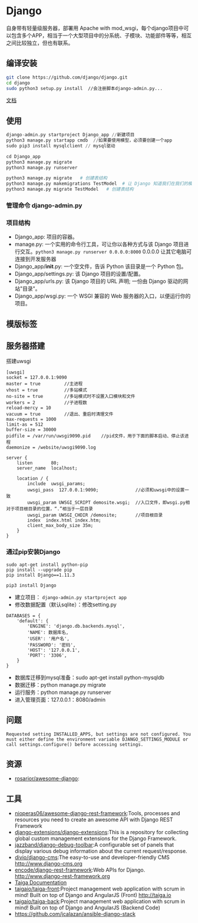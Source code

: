 # Django

自身带有轻量级服务器，部署用 Apache with mod_wsgi，每个django项目中可以包含多个APP，相当于一个大型项目中的分系统、子模块、功能部件等等，相互之间比较独立，但也有联系。

## 编译安装

```sh
git clone https://github.com/django/django.git
cd django
sudo python3 setup.py install  //会注册脚本django-admin.py...
```

[文档](https://docs.djangoproject.com/en/dev/releases/2.0/)

## 使用

```python
django-admin.py startproject Django_app //新建项目
python3 manage.py startapp cmdb  //如果要使用模型，必须要创建一个app
sudo pip3 install mysqlclient // mysql驱动

cd Django_app
python3 manage.py migrate
python3 manage.py runserver

python3 manage.py migrate   # 创建表结构
python3 manage.py makemigrations TestModel  # 让 Django 知道我们在我们的模型有一些变更
python3 manage.py migrate TestModel   # 创建表结构
```

### 管理命令 django-admin.py

### 项目结构

- Django_app: 项目的容器。
- manage.py: 一个实用的命令行工具，可让你以各种方式与该 Django 项目进行交互。`python3 manage.py runserver 0.0.0.0:8000` 0.0.0.0 让其它电脑可连接到开发服务器
- Django_app/__init__.py: 一个空文件，告诉 Python 该目录是一个 Python 包。
- Django_app/settings.py: 该 Django 项目的设置/配置。
- Django_app/urls.py: 该 Django 项目的 URL 声明; 一份由 Django 驱动的网站"目录"。
- Django_app/wsgi.py: 一个 WSGI 兼容的 Web 服务器的入口，以便运行你的项目。

## 模版标签

## 服务器搭建

搭建uwsgi

```
[uwsgi]
socket = 127.0.0.1:9090
master = true         //主进程
vhost = true          //多站模式
no-site = true        //多站模式时不设置入口模块和文件
workers = 2           //子进程数
reload-mercy = 10     
vacuum = true         //退出、重启时清理文件
max-requests = 1000   
limit-as = 512
buffer-size = 30000
pidfile = /var/run/uwsgi9090.pid    //pid文件，用于下面的脚本启动、停止该进程
daemonize = /website/uwsgi9090.log

server {
    listen       80;
    server_name  localhost;

    location / {            
        include  uwsgi_params;
        uwsgi_pass  127.0.0.1:9090;              //必须和uwsgi中的设置一致
        uwsgi_param UWSGI_SCRIPT demosite.wsgi;  //入口文件，即wsgi.py相对于项目根目录的位置，“.”相当于一层目录
        uwsgi_param UWSGI_CHDIR /demosite;       //项目根目录
        index  index.html index.htm;
        client_max_body_size 35m;
    }
}
```

### 通过pip安装Django

```shell
sudo apt-get install python-pip
pip install --upgrade pip
pip install Django==1.11.3

pip3 install Django
```

- 建立项目： `django-admin.py startproject app`
- 修改数据配置（默认sqlite）：修改setting.py

```shell
DATABASES = {
    'default': {
        'ENGINE': 'django.db.backends.mysql',
        'NAME': 数据库名,
        'USER': '用户名',
        'PASSWORD': '密码',
        'HOST': '127.0.0.1',
        'PORT': '3306',
    }
}
```

- 数据库迁移到mysql准备：sudo apt-get install python-mysqldb
- 数据迁移：python manage.py migrate
- 运行服务：python manage.py runserver
- 进入管理页面：127.0.0.1：8080/admin

## 问题

```
Requested setting INSTALLED_APPS, but settings are not configured. You must either define the environment variable DJANGO_SETTINGS_MODULE or call settings.configure() before accessing settings.
```

## 资源

* [rosarior/awesome-django](https://github.com/rosarior/awesome-django):

## 工具

* [nioperas06/awesome-django-rest-framework](https://github.com/nioperas06/awesome-django-rest-framework):Tools, processes and resources you need to create an awesome API with Django REST Framework
* [django-extensions/django-extensions](https://github.com/django-extensions/django-extensions):This is a repository for collecting global custom management extensions for the Django Framework.
* [jazzband/django-debug-toolbar](https://github.com/jazzband/django-debug-toolbar):A configurable set of panels that display various debug information about the current request/response.
* [divio/django-cms](https://github.com/divio/django-cms):The easy-to-use and developer-friendly CMS http://www.django-cms.org
* [encode/django-rest-framework](https://github.com/encode/django-rest-framework):Web APIs for Django. http://www.django-rest-framework.org
* [Taiga Documentation](http://taigaio.github.io/taiga-doc/dist/#_installation_guide)
* [taigaio/taiga-front](https://github.com/taigaio/taiga-front):Project management web application with scrum in mind! Built on top of Django and AngularJS (Front) http://taiga.io
* [taigaio/taiga-back](https://github.com/taigaio/taiga-back):Project management web application with scrum in mind! Built on top of Django and AngularJS (Backend Code)
* <https://github.com/jcalazan/ansible-django-stack>
